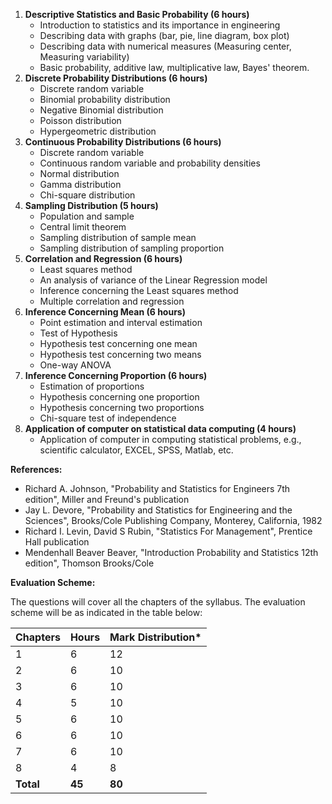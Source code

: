 1. **Descriptive Statistics and Basic Probability (6 hours)**
    * Introduction to statistics and its importance in engineering
    * Describing data with graphs (bar, pie, line diagram, box plot)
    * Describing data with numerical measures (Measuring center, Measuring variability)
    * Basic probability, additive law, multiplicative law, Bayes' theorem.
2. **Discrete Probability Distributions (6 hours)**
    * Discrete random variable
    * Binomial probability distribution
    * Negative Binomial distribution
    * Poisson distribution
    * Hypergeometric distribution
3. **Continuous Probability Distributions (6 hours)**
    * Discrete random variable
    * Continuous random variable and probability densities
    * Normal distribution
    * Gamma distribution
    * Chi-square distribution
4. **Sampling Distribution (5 hours)**
    * Population and sample
    * Central limit theorem
    * Sampling distribution of sample mean
    * Sampling distribution of sampling proportion
5. **Correlation and Regression (6 hours)**
    * Least squares method
    * An analysis of variance of the Linear Regression model
    * Inference concerning the Least squares method
    * Multiple correlation and regression
6. **Inference Concerning Mean (6 hours)**
    * Point estimation and interval estimation
    * Test of Hypothesis
    * Hypothesis test concerning one mean
    * Hypothesis test concerning two means
    * One-way ANOVA
7. **Inference Concerning Proportion (6 hours)**
    * Estimation of proportions
    * Hypothesis concerning one proportion
    * Hypothesis concerning two proportions
    * Chi-square test of independence
8. **Application of computer on statistical data computing (4 hours)**
    * Application of computer in computing statistical problems, e.g., scientific calculator, EXCEL, SPSS, Matlab, etc.

**References:**

* Richard A. Johnson, "Probability and Statistics for Engineers 7th edition", Miller and Freund's publication
* Jay L. Devore, "Probability and Statistics for Engineering and the Sciences", Brooks/Cole Publishing Company, Monterey, California, 1982
* Richard I. Levin, David S Rubin, "Statistics For Management", Prentice Hall publication
* Mendenhall Beaver Beaver, "Introduction Probability and Statistics 12th edition", Thomson Brooks/Cole

**Evaluation Scheme:**

The questions will cover all the chapters of the syllabus. The evaluation scheme will be as indicated in the table below:

| Chapters  | Hours  | Mark Distribution* |
| --------- | ------ | ------------------ |
| 1         | 6      | 12                 |
| 2         | 6      | 10                 |
| 3         | 6      | 10                 |
| 4         | 5      | 10                 |
| 5         | 6      | 10                 |
| 6         | 6      | 10                 |
| 7         | 6      | 10                 |
| 8         | 4      | 8                  |
| **Total** | **45** | **80**             |
